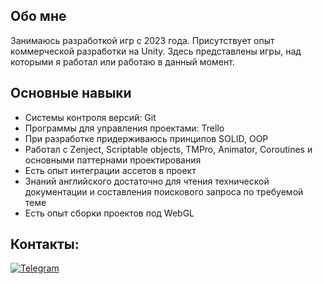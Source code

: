 ## Обо мне
Занимаюсь разработкой игр с 2023 года. Присутствует опыт коммерческой разработки на Unity. Здесь представлены игры, над которыми я работал или работаю в данный момент.

## Основные навыки
- Системы контроля версий: Git
- Программы для управления проектами: Trello
- При разработке придерживаюсь принципов SOLID, OOP
- Работал с Zenject, Scriptable objects, TMPro, Animator, Coroutines и основными паттернами проектирования
- Есть опыт интеграции ассетов в проект
- Знаний английского достаточно для чтения технической документации и составления поискового запроса по требуемой теме
- Есть опыт сборки проектов под WebGL

## Контакты:
[![Telegram](https://img.shields.io/badge/-Telegram-090909?style=for-the-badge&logo=telegram&logoColor=27A0D9)](https://t.me/SlvtF)
